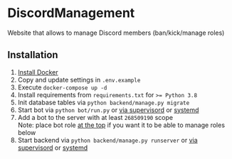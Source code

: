# DiscordManagement

Website that allows to manage Discord members (ban/kick/manage roles)


## Installation
1. [Install Docker](https://docs.docker.com/engine/install/ubuntu/)
2. Copy and update settings in `.env.example`
3. Execute `docker-compose up -d`
4. Install requirements from `requirements.txt` for `>= Python 3.8`
5. Init database tables via `python backend/manage.py migrate`
6. Start bot via `python bot/run.py` or [via supervisord](http://supervisord.org/) or [systemd](https://es.wikipedia.org/wiki/Systemd)
7. Add a bot to the server with at least `268509190` scope  
Note: place bot role [at the top](https://medium.com/the-discord-path/the-perfect-hierarchy-order-6bb6b4a0cda3) if you want it to be able to manage roles below
8. Start backend via `python backend/manage.py runserver` or [via supervisord](http://supervisord.org/) or [systemd](https://es.wikipedia.org/wiki/Systemd)
